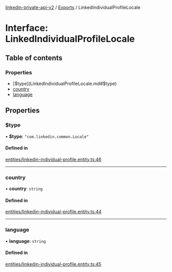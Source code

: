 [linkedin-private-api-v2](../README.md) / [Exports](../modules.md) / LinkedIndividualProfileLocale

# Interface: LinkedIndividualProfileLocale

## Table of contents

### Properties

- [$type](LinkedIndividualProfileLocale.md#$type)
- [country](LinkedIndividualProfileLocale.md#country)
- [language](LinkedIndividualProfileLocale.md#language)

## Properties

### $type

• **$type**: ``"com.linkedin.common.Locale"``

#### Defined in

[entities/linkedin-individual-profile.entity.ts:46](https://github.com/akash-gupt/linkedin-private-api/blob/db337d2/src/entities/linkedin-individual-profile.entity.ts#L46)

___

### country

• **country**: `string`

#### Defined in

[entities/linkedin-individual-profile.entity.ts:44](https://github.com/akash-gupt/linkedin-private-api/blob/db337d2/src/entities/linkedin-individual-profile.entity.ts#L44)

___

### language

• **language**: `string`

#### Defined in

[entities/linkedin-individual-profile.entity.ts:45](https://github.com/akash-gupt/linkedin-private-api/blob/db337d2/src/entities/linkedin-individual-profile.entity.ts#L45)
